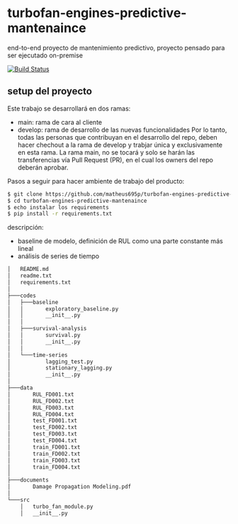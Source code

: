 # turbofan-engines-predictive-mantenaince
end-to-end proyecto de mantenimiento predictivo, proyecto pensado para ser ejecutado on-premise 

[![Build Status](https://travis-ci.org/joemccann/dillinger.svg?branch=master)](https://travis-ci.org/joemccann/dillinger)

## setup del proyecto 
Este trabajo se desarrollará en dos ramas:
-  main: rama de cara al cliente
-  develop: rama de desarrollo de las nuevas funcionalidades
Por lo tanto, todas las personas que contribuyan en el desarrollo del repo, deben hacer chechout a la rama de develop y trabjar única y exclusivamente en esta rama.
La rama main, no se tocará y solo se harán las transferencias vía Pull Request (PR), en el cual los owners del repo deberán aprobar.

Pasos a seguir para hacer ambiente de trabajo del producto:
```sh
$ git clone https://github.com/matheus695p/turbofan-engines-predictive-mantenaince.git
$ cd turbofan-engines-predictive-mantenaince
$ echo instalar los requirements
$ pip install -r requirements.txt
```

descripción:
  - baseline de modelo, definición de RUL como una parte constante más lineal
  - análisis de series de tiempo
 

```sh
│   README.md
│   readme.txt
│   requirements.txt
│
├───codes
│   ├───baseline
│   │       exploratory_baseline.py
│   │       __init__.py
│   │
│   ├───survival-analysis
│   │       survival.py
│   │       __init__.py
│   │
│   └───time-series
│           lagging_test.py
│           stationary_lagging.py
│           __init__.py
│
├───data
│       RUL_FD001.txt
│       RUL_FD002.txt
│       RUL_FD003.txt
│       RUL_FD004.txt
│       test_FD001.txt
│       test_FD002.txt
│       test_FD003.txt
│       test_FD004.txt
│       train_FD001.txt
│       train_FD002.txt
│       train_FD003.txt
│       train_FD004.txt
│
├───documents
│       Damage Propagation Modeling.pdf
│
└───src
    │   turbo_fan_module.py
    │   __init__.py
```
